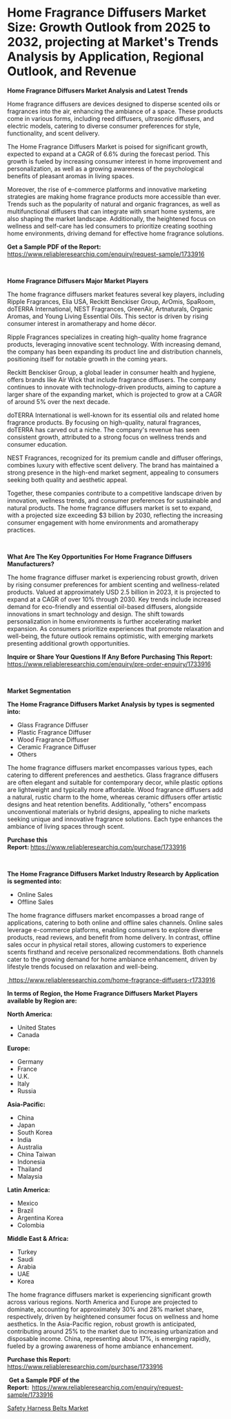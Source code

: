 <p><h1>Home Fragrance Diffusers Market Size: Growth Outlook from 2025 to 2032, projecting at Market's Trends Analysis by Application, Regional Outlook, and Revenue</h1></p><p><strong>Home Fragrance Diffusers Market Analysis and Latest Trends</strong></p>
<p><p>Home fragrance diffusers are devices designed to disperse scented oils or fragrances into the air, enhancing the ambiance of a space. These products come in various forms, including reed diffusers, ultrasonic diffusers, and electric models, catering to diverse consumer preferences for style, functionality, and scent delivery. </p><p>The Home Fragrance Diffusers Market is poised for significant growth, expected to expand at a CAGR of 6.6% during the forecast period. This growth is fueled by increasing consumer interest in home improvement and personalization, as well as a growing awareness of the psychological benefits of pleasant aromas in living spaces. </p><p>Moreover, the rise of e-commerce platforms and innovative marketing strategies are making home fragrance products more accessible than ever. Trends such as the popularity of natural and organic fragrances, as well as multifunctional diffusers that can integrate with smart home systems, are also shaping the market landscape. Additionally, the heightened focus on wellness and self-care has led consumers to prioritize creating soothing home environments, driving demand for effective home fragrance solutions.</p></p>
<p><strong>Get a Sample PDF of the Report:&nbsp;</strong> <a href="https://www.reliableresearchiq.com/enquiry/request-sample/1733916?utm_campaign=3524&utm_medium=2&utm_source=Github&utm_content=ia&utm_term=04042025&utm_id=home-fragrance-diffusers">https://www.reliableresearchiq.com/enquiry/request-sample/1733916</a></p>
<p>&nbsp;</p>
<p><strong>Home Fragrance Diffusers Major Market Players</strong></p>
<p><p>The home fragrance diffusers market features several key players, including Ripple Fragrances, Elia USA, Reckitt Benckiser Group, ArOmis, SpaRoom, doTERRA International, NEST Fragrances, GreenAir, Artnaturals, Organic Aromas, and Young Living Essential Oils. This sector is driven by rising consumer interest in aromatherapy and home décor.</p><p>Ripple Fragrances specializes in creating high-quality home fragrance products, leveraging innovative scent technology. With increasing demand, the company has been expanding its product line and distribution channels, positioning itself for notable growth in the coming years.</p><p>Reckitt Benckiser Group, a global leader in consumer health and hygiene, offers brands like Air Wick that include fragrance diffusers. The company continues to innovate with technology-driven products, aiming to capture a larger share of the expanding market, which is projected to grow at a CAGR of around 5% over the next decade.</p><p>doTERRA International is well-known for its essential oils and related home fragrance products. By focusing on high-quality, natural fragrances, doTERRA has carved out a niche. The company's revenue has seen consistent growth, attributed to a strong focus on wellness trends and consumer education.</p><p>NEST Fragrances, recognized for its premium candle and diffuser offerings, combines luxury with effective scent delivery. The brand has maintained a strong presence in the high-end market segment, appealing to consumers seeking both quality and aesthetic appeal.</p><p>Together, these companies contribute to a competitive landscape driven by innovation, wellness trends, and consumer preferences for sustainable and natural products. The home fragrance diffusers market is set to expand, with a projected size exceeding $3 billion by 2030, reflecting the increasing consumer engagement with home environments and aromatherapy practices.</p></p>
<p>&nbsp;</p>
<p><strong>What Are The Key Opportunities For Home Fragrance Diffusers Manufacturers?</strong></p>
<p><p>The home fragrance diffuser market is experiencing robust growth, driven by rising consumer preferences for ambient scenting and wellness-related products. Valued at approximately USD 2.5 billion in 2023, it is projected to expand at a CAGR of over 10% through 2030. Key trends include increased demand for eco-friendly and essential oil-based diffusers, alongside innovations in smart technology and design. The shift towards personalization in home environments is further accelerating market expansion. As consumers prioritize experiences that promote relaxation and well-being, the future outlook remains optimistic, with emerging markets presenting additional growth opportunities.</p></p>
<p><strong>Inquire or Share Your Questions If Any Before Purchasing This Report:</strong> <a href="https://www.reliableresearchiq.com/enquiry/pre-order-enquiry/1733916?utm_campaign=3524&utm_medium=2&utm_source=Github&utm_content=ia&utm_term=04042025&utm_id=home-fragrance-diffusers">https://www.reliableresearchiq.com/enquiry/pre-order-enquiry/1733916</a></p>
<p>&nbsp;</p>
<p><strong>Market Segmentation</strong></p>
<p><strong>The Home Fragrance Diffusers Market Analysis by types is segmented into:</strong></p>
<p><ul><li>Glass Fragrance Diffuser</li><li>Plastic Fragrance Diffuser</li><li>Wood Fragrance Diffuser</li><li>Ceramic Fragrance Diffuser</li><li>Others</li></ul></p>
<p><p>The home fragrance diffusers market encompasses various types, each catering to different preferences and aesthetics. Glass fragrance diffusers are often elegant and suitable for contemporary decor, while plastic options are lightweight and typically more affordable. Wood fragrance diffusers add a natural, rustic charm to the home, whereas ceramic diffusers offer artistic designs and heat retention benefits. Additionally, "others" encompass unconventional materials or hybrid designs, appealing to niche markets seeking unique and innovative fragrance solutions. Each type enhances the ambiance of living spaces through scent.</p></p>
<p><strong>Purchase this Report:&nbsp;</strong><a href="https://www.reliableresearchiq.com/purchase/1733916?utm_campaign=3524&utm_medium=2&utm_source=Github&utm_content=ia&utm_term=04042025&utm_id=home-fragrance-diffusers">https://www.reliableresearchiq.com/purchase/1733916</a></p>
<p>&nbsp;</p>
<p><strong>The Home Fragrance Diffusers Market Industry Research by Application is segmented into:</strong></p>
<p><ul><li>Online Sales</li><li>Offline Sales</li></ul></p>
<p><p>The home fragrance diffusers market encompasses a broad range of applications, catering to both online and offline sales channels. Online sales leverage e-commerce platforms, enabling consumers to explore diverse products, read reviews, and benefit from home delivery. In contrast, offline sales occur in physical retail stores, allowing customers to experience scents firsthand and receive personalized recommendations. Both channels cater to the growing demand for home ambiance enhancement, driven by lifestyle trends focused on relaxation and well-being.</p></p>
<p><a href="https://www.reliableresearchiq.com/home-fragrance-diffusers-r1733916?utm_campaign=3524&utm_medium=2&utm_source=Github&utm_content=ia&utm_term=04042025&utm_id=home-fragrance-diffusers">&nbsp;https://www.reliableresearchiq.com/home-fragrance-diffusers-r1733916</a></p>
<p><strong>In terms of Region, the Home Fragrance Diffusers Market Players available by Region are:</strong></p>
<p>
    <p> <strong> North America: </strong>
        <ul>
            <li>United States</li>
            <li>Canada</li>
        </ul>
        </p> 
    <p> <strong> Europe: </strong>
        <ul>
            <li>Germany</li>
            <li>France</li>
            <li>U.K.</li>
            <li>Italy</li>
            <li>Russia</li>
        </ul>
        </p> 
    <p> <strong> Asia-Pacific: </strong>
        <ul>
            <li>China</li>
            <li>Japan</li>
            <li>South Korea</li>
            <li>India</li>
            <li>Australia</li>
            <li>China Taiwan</li>
            <li>Indonesia</li>
            <li>Thailand</li>
            <li>Malaysia</li>
        </ul>
        </p> 
    <p> <strong> Latin America: </strong>
        <ul>
            <li>Mexico</li>
            <li>Brazil</li>
            <li>Argentina Korea</li>
            <li>Colombia</li>
        </ul>
        </p> 
    <p> <strong> Middle East & Africa: </strong>
        <ul>
            <li>Turkey</li>
            <li>Saudi</li>
            <li>Arabia</li>
            <li>UAE</li>
            <li>Korea</li>
        </ul>
    </p>
    </p>
<p><p>The home fragrance diffusers market is experiencing significant growth across various regions. North America and Europe are projected to dominate, accounting for approximately 30% and 28% market share, respectively, driven by heightened consumer focus on wellness and home aesthetics. In the Asia-Pacific region, robust growth is anticipated, contributing around 25% to the market due to increasing urbanization and disposable income. China, representing about 17%, is emerging rapidly, fueled by a growing awareness of home ambiance enhancement.</p></p>
<p><strong>Purchase this Report: </strong><a href="https://www.reliableresearchiq.com/purchase/1733916?utm_campaign=3524&utm_medium=2&utm_source=Github&utm_content=ia&utm_term=04042025&utm_id=home-fragrance-diffusers">https://www.reliableresearchiq.com/purchase/1733916</a></p>
<p>&nbsp;<strong>Get a Sample PDF of the Report:&nbsp;&nbsp;</strong><a href="https://www.reliableresearchiq.com/enquiry/request-sample/1733916?utm_campaign=3524&utm_medium=2&utm_source=Github&utm_content=ia&utm_term=04042025&utm_id=home-fragrance-diffusers">https://www.reliableresearchiq.com/enquiry/request-sample/1733916</a></p>
<p><strong></strong></p>
<p><p><a href="https://github.com/cachaskluwe/Market-Research-Report-List-1/blob/main/safety-harness-belts-market.md?utm_campaign=3524&utm_medium=2&utm_source=Github&utm_content=ia&utm_term=04042025&utm_id=home-fragrance-diffusers">Safety Harness Belts Market</a></p></p>